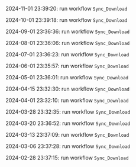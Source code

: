 2024-11-01 23:39:20: run workflow `Sync_Download` 

2024-10-01 23:39:18: run workflow `Sync_Download` 

2024-09-01 23:36:36: run workflow `Sync_Download` 

2024-08-01 23:36:06: run workflow `Sync_Download` 

2024-07-01 23:36:23: run workflow `Sync_Download` 

2024-06-01 23:35:57: run workflow `Sync_Download` 

2024-05-01 23:36:01: run workflow `Sync_Download` 

2024-04-15 23:32:30: run workflow `Sync_Download` 

2024-04-01 23:32:10: run workflow `Sync_Download` 

2024-03-28 23:32:35: run workflow `Sync_Download` 

2024-03-20 23:36:52: run workflow `Sync_Download` 

2024-03-13 23:37:09: run workflow `Sync_Download` 

2024-03-06 23:37:28: run workflow `Sync_Download` 

2024-02-28 23:37:15: run workflow `Sync_Download` 


